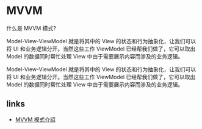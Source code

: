 # MVVM

什么是 MVVM 模式?

Model-View-ViewModel 就是将其中的 View 的状态和行为抽象化，让我们可以将 UI 和业务逻辑分开。当然这些工作 ViewModel 已经帮我们做了，它可以取出 Model 的数据同时帮忙处理 View 中由于需要展示内容而涉及的业务逻辑。

Model-View-ViewModel 就是将其中的 View 的状态和行为抽象化，让我们可以将 UI 和业务逻辑分开。当然这些工作 ViewModel 已经帮我们做了，它可以取出 Model 的数据同时帮忙处理 View 中由于需要展示内容而涉及的业务逻辑。

## links

- [MVVM 模式介绍](https://github.com/xitu/gold-miner/blob/master/TODO%2Fapproaching-android-with-mvvm.md)
